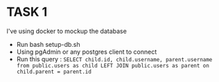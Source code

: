 # TASK 1

I've using docker to mockup the database

- Run bash setup-db.sh
- Using pgAdmin or any postgres client to connect
- Run this query : ```SELECT child.id, child.username, parent.username from public.users as child
LEFT JOIN public.users as parent on child.parent = parent.id```